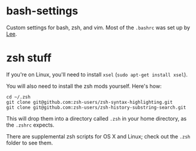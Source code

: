 bash-settings
=================

Custom settings for bash, zsh, and vim. Most of the `.bashrc` was set up by [Lee](https://github.com/lgauthie). 

zsh stuff
=========

If you're on Linux, you'll need to install `xsel` (`sudo apt-get install xsel`).

You will also need to install the zsh mods yourself. Here's how:

	cd ~/.zsh
    git clone git@github.com:zsh-users/zsh-syntax-highlighting.git
	git clone git@github.com:zsh-users/zsh-history-substring-search.git

This will drop them into a directory called `.zsh` in your home directory, as the `.zshrc` expects.

There are supplemental zsh scripts for OS X and Linux; check out the `.zsh` folder to see them.

